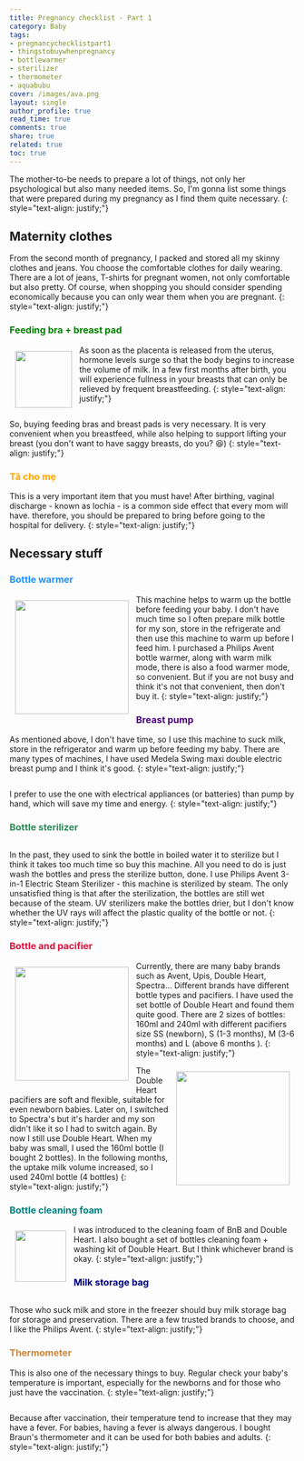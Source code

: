```yaml
---
title: Pregnancy checklist - Part 1
category: Baby
tags:
- pregnancychecklistpart1
- thingstobuywhenpregnancy
- bottlewarmer
- sterilizer
- thermometer
- aquabubu
cover: /images/ava.png
layout: single
author_profile: true
read_time: true
comments: true
share: true
related: true
toc: true
---
```


The mother-to-be needs to prepare a lot of things, not only her psychological but also many needed items. So, I'm gonna list some things that were prepared during my pregnancy as I find them quite necessary.
{: style="text-align: justify;"}

## Maternity clothes
From the second month of pregnancy, I packed and stored all my skinny clothes and jeans. You choose the comfortable clothes for daily wearing. There are a lot of jeans, T-shirts for pregnant women, not only comfortable but also pretty. Of course, when shopping you should consider spending economically because you can only wear them when you are pregnant.
{: style="text-align: justify;"}

### <span style="color:green"> Feeding bra + breast pad </span>

<img align="left" style="width: 100px; padding: 10px" src="/assets/images/feedingbra.png"> As soon as the placenta is released from the uterus, hormone levels surge so that the body begins to increase the volume of milk. In a few first months after birth, you will experience fullness in your breasts that can only be relieved by frequent breastfeeding.
{: style="text-align: justify;"}

<figure style="width: 200px" class="align-center">
  <img src="{{ site.url }}{{ site.baseurl }}/assets/images/aa.png" alt="">
  <figcaption></figcaption>
</figure>

So, buying feeding bras and breast pads is very necessary. It is very convenient when you breastfeed, while also helping to support lifting your breast (you don't  want to have saggy breasts, do you?  :laughing:)
{: style="text-align: justify;"}

### <span style="color:orange"> Tã cho mẹ </span>

This is a very important item that you must have! After birthing, vaginal discharge - known as lochia - is a common side effect that every mom will have. therefore, you should be prepared to bring before going to the hospital for delivery.
{: style="text-align: justify;"}

## Necessary stuff

### <span style="color:dodgerblue"> Bottle warmer </span>

<img align="left" style="width: 200px; padding: 10px"  src="/assets/images/avent.png">This machine helps to warm up the bottle before feeding your baby. I don't have much time so I often prepare milk bottle for my son, store in the refrigerate and then use this machine to warm up before I feed him. I purchased a Philips Avent bottle warmer, along with warm milk mode, there is also a food warmer mode, so convenient. But if you are not busy and think it's not that convenient, then don't buy it.
{: style="text-align: justify;"}

### <span style="color:indigo"> Breast pump </span>

As mentioned above, I don't have time, so I use this machine to suck milk, store in the refrigerator and warm up before feeding my baby. There are many types of machines, I have used Medela Swing maxi double electric breast pump and I think it's good.
{: style="text-align: justify;"}

<figure style="width: 300px" class="align-center">
  <img src="{{ site.url }}{{ site.baseurl }}/assets/images/medela.png" alt="">
  <figcaption></figcaption>
</figure>

I prefer to use the one with electrical appliances (or batteries) than pump by hand, which will save my time and energy.
{: style="text-align: justify;"}

### <span style="color:seagreen">  Bottle sterilizer </span>

<figure style="width: 300px" class="align-center">
  <img src="{{ site.url }}{{ site.baseurl }}/assets/images/avent1.png" alt="">
  <figcaption></figcaption>
</figure>

In the past, they used to sink the bottle in boiled water it to sterilize but I think it takes too much time so buy this machine. All you need to do is just wash the bottles and press the sterilize button, done. I use Philips Avent 3-in-1 Electric Steam Sterilizer - this machine is sterilized by steam. The only unsatisfied thing is that after the sterilization, the bottles are still wet because of the steam. UV sterilizers make the bottles drier, but I don't know whether the UV rays will affect the plastic quality of the bottle or not.
{: style="text-align: justify;"}

### <span style="color:crimson"> Bottle and pacifier </span>

<img align="left" style="width: 200px; padding: 10px"  src="/assets/images/bottle.png"> Currently, there are many baby brands such as Avent, Upis, Double Heart, Spectra... Different brands have different bottle types and pacifiers. I have used the set bottle of Double Heart and found them quite good. There are 2 sizes of bottles: 160ml and 240ml with different pacifiers size SS (newborn), S (1-3 months), M (3-6 months) and L (above 6 months ).
{: style="text-align: justify;"}

<img align="right" style="width: 200px; padding: 10px"  src="/assets/images/numvu.png"> The Double Heart pacifiers are soft and flexible, suitable for even newborn babies. Later on, I switched to Spectra's but it's harder and my son didn't like it so I had to switch again. By now I still use Double Heart. When my baby was small, I used the 160ml bottle (I bought 2 bottles). In the following months, the uptake milk volume increased, so I used 240ml bottle (4 bottles)
{: style="text-align: justify;"}

### <span style="color:teal"> Bottle cleaning foam </span>

<img align="left" style="width: 90px; padding: 10px"  src="/assets/images/a1.png"> I was introduced to the cleaning foam of BnB and Double Heart. I also bought a set of bottles cleaning foam + washing kit of Double Heart. But I think whichever brand is okay.
{: style="text-align: justify;"}

### <span style="color:navy"> Milk storage bag </span>
<figure style="width: 200px" class="align-center">
  <img src="{{ site.url }}{{ site.baseurl }}/assets/images/milkbag.png" alt="">
  <figcaption></figcaption>
</figure>

Those who suck milk and store in the freezer should buy milk storage bag for storage and preservation. There are a few trusted brands to choose, and I like the Philips Avent.
{: style="text-align: justify;"}

### <span style="color:peru"> Thermometer </span>

This is also one of the necessary things to buy. Regular check your baby's temperature is important, especially for the newborns and for those who just have the vaccination. 
{: style="text-align: justify;"}

<figure style="width: 300px" class="align-center">
  <img src="{{ site.url }}{{ site.baseurl }}/assets/images/a8.png" alt="">
  <figcaption></figcaption>
</figure>

Because after vaccination, their temperature tend to increase that they may have a fever. For babies, having a fever is always dangerous. I bought Braun's thermometer and it can be used for both babies and adults.
{: style="text-align: justify;"}